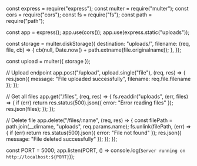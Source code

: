 const express = require("express");
const multer = require("multer");
const cors = require("cors");
const fs = require("fs");
const path = require("path");

const app = express();
app.use(cors());
app.use(express.static("uploads"));

const storage = multer.diskStorage({
  destination: "uploads/",
  filename: (req, file, cb) => {
    cb(null, Date.now() + path.extname(file.originalname));
  },
});

const upload = multer({ storage });

// Upload endpoint
app.post("/upload", upload.single("file"), (req, res) => {
  res.json({ message: "File uploaded successfully", filename: req.file.filename });
});

// Get all files
app.get("/files", (req, res) => {
  fs.readdir("uploads", (err, files) => {
    if (err) return res.status(500).json({ error: "Error reading files" });
    res.json(files);
  });
});

// Delete file
app.delete("/files/:name", (req, res) => {
  const filePath = path.join(__dirname, "uploads", req.params.name);
  fs.unlink(filePath, (err) => {
    if (err) return res.status(500).json({ error: "File not found" });
    res.json({ message: "File deleted successfully" });
  });
});

const PORT = 5000;
app.listen(PORT, () => console.log(`Server running on http://localhost:${PORT}`));
